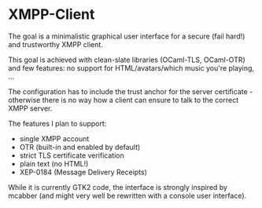 XMPP-Client
===========

The goal is a minimalistic graphical user interface for a secure (fail hard!) and trustworthy XMPP client.

This goal is achieved with clean-slate libraries (OCaml-TLS, OCaml-OTR) and few features: no support for HTML/avatars/which music you're playing, ...

The configuration has to include the trust anchor for the server certificate - otherwise there is no way how a client can ensure to talk to the correct XMPP server.

The features I plan to support:
- single XMPP account
- OTR (built-in and enabled by default)
- strict TLS certificate verification
- plain text (no HTML!)
- XEP-0184 (Message Delivery Receipts)

While it is currently GTK2 code, the interface is strongly inspired by mcabber (and might very well be rewritten with a console user interface).
